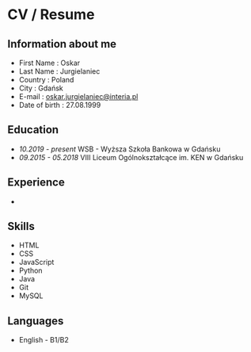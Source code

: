 # CV / Resume 

## Information about me 
- First Name : Oskar
- Last Name : Jurgielaniec
- Country : Poland
- City : Gdańsk
- E-mail : oskar.jurgielaniec@interia.pl
- Date of birth : 27.08.1999

## Education 
- _10.2019 - present_ WSB - Wyższa Szkoła Bankowa w Gdańsku <br>
- _09.2015 - 05.2018_ VIII Liceum Ogólnokształcące im. KEN w Gdańsku

## Experience
- 


## Skills 
- HTML
- CSS
- JavaScript
- Python
- Java
- Git
- MySQL

## Languages
- English - B1/B2

